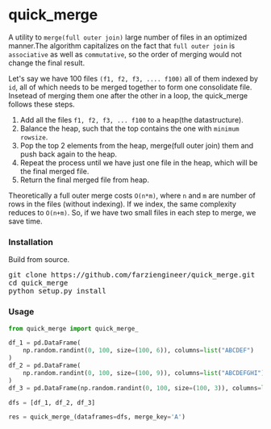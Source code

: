# quick_merge
A utility to `merge(full outer join)` large number of files in an optimized manner.The algorithm capitalizes on the fact that `full outer join` is `associative` as well as `commutative`, so the order of merging would not change the final result.

Let's say we have 100 files `(f1, f2, f3, .... f100)` all of them indexed by `id`, all of which needs to be merged together to form one consolidate file. Insetead of merging them one after the other in a loop, the quick_merge follows these steps.

1. Add all the files `f1, f2, f3, ... f100` to a heap(the datastructure).
2. Balance the heap, such that the top contains the one with `minimum rowsize`. 
3. Pop the top 2 elements from the heap, merge(full outer join) them and push back again to the heap.
4. Repeat the process until we have just one file in the heap, which will be the final merged file.
5. Return the final merged file from heap.

Theoretically a full outer merge costs `O(n*m)`, where `n` and `m` are number of rows in the files (without indexing).
If we index, the same complexity reduces to `O(n+m)`. So, if we have two small files in each step to merge, we save time.


### Installation
Build from source.
<pre>
git clone https://github.com/farziengineer/quick_merge.git
cd quick_merge
python setup.py install
</pre>
### Usage
```python
from quick_merge import quick_merge_

df_1 = pd.DataFrame(
    np.random.randint(0, 100, size=(100, 6)), columns=list("ABCDEF")
)
df_2 = pd.DataFrame(
    np.random.randint(0, 100, size=(100, 9)), columns=list("ABCDEFGHI")
)
df_3 = pd.DataFrame(np.random.randint(0, 100, size=(100, 3)), columns=list("ABC"))

dfs = [df_1, df_2, df_3]

res = quick_merge_(dataframes=dfs, merge_key='A')
  ```
